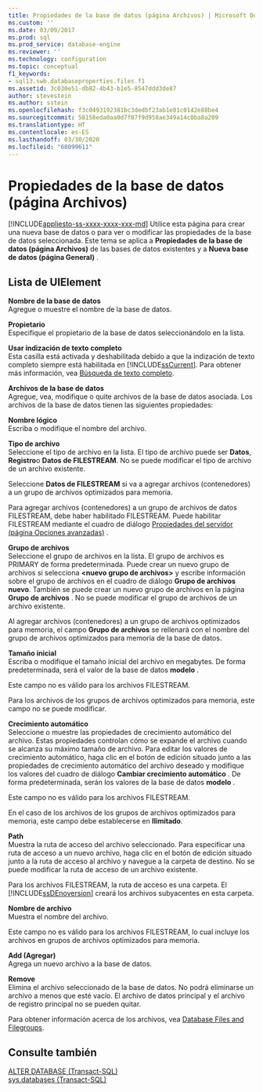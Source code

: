 ```yaml
---
title: Propiedades de la base de datos (página Archivos) | Microsoft Docs
ms.custom: ''
ms.date: 03/09/2017
ms.prod: sql
ms.prod_service: database-engine
ms.reviewer: ''
ms.technology: configuration
ms.topic: conceptual
f1_keywords:
- sql13.swb.databaseproperties.files.f1
ms.assetid: 3c030e51-db82-4b43-b1e5-8547ddd3de87
author: stevestein
ms.author: sstein
ms.openlocfilehash: f3c0493192381bc3dedbf23ab1e01c0142e88be4
ms.sourcegitcommit: 58158eda0aa0d7f87f9d958ae349a14c0ba8a209
ms.translationtype: HT
ms.contentlocale: es-ES
ms.lasthandoff: 03/30/2020
ms.locfileid: "68099611"
---
```

# <a name="database-properties-files-page"></a>Propiedades de la base de datos (página Archivos)
[!INCLUDE[appliesto-ss-xxxx-xxxx-xxx-md](../../includes/appliesto-ss-xxxx-xxxx-xxx-md.md)]
  Utilice esta página para crear una nueva base de datos o para ver o modificar las propiedades de la base de datos seleccionada. Este tema se aplica a **Propiedades de la base de datos (página Archivos)** de las bases de datos existentes y a **Nueva base de datos (página General)** .  
  
## <a name="uielement-list"></a>Lista de UIElement  
 **Nombre de la base de datos**  
 Agregue o muestre el nombre de la base de datos.  
  
 **Propietario**  
 Especifique el propietario de la base de datos seleccionándolo en la lista.  
  
 **Usar indización de texto completo**  
 Esta casilla está activada y deshabilitada debido a que la indización de texto completo siempre está habilitada en [!INCLUDE[ssCurrent](../../includes/sscurrent-md.md)]. Para obtener más información, vea [Búsqueda de texto completo](../../relational-databases/search/full-text-search.md).  
  
 **Archivos de la base de datos**  
 Agregue, vea, modifique o quite archivos de la base de datos asociada. Los archivos de la base de datos tienen las siguientes propiedades:  
  
 **Nombre lógico**  
 Escriba o modifique el nombre del archivo.  
  
 **Tipo de archivo**  
 Seleccione el tipo de archivo en la lista. El tipo de archivo puede ser **Datos**, **Registro**o **Datos de FILESTREAM**. No se puede modificar el tipo de archivo de un archivo existente.  
  
 Seleccione **Datos de FILESTREAM** si va a agregar archivos (contenedores) a un grupo de archivos optimizados para memoria.  
  
 Para agregar archivos (contenedores) a un grupo de archivos de datos FILESTREAM, debe haber habilitado FILESTREAM. Puede habilitar FILESTREAM mediante el cuadro de diálogo [Propiedades del servidor (página Opciones avanzadas)](../../database-engine/configure-windows/server-properties-advanced-page.md) .  
  
 **Grupo de archivos**  
 Seleccione el grupo de archivos en la lista. El grupo de archivos es PRIMARY de forma predeterminada. Puede crear un nuevo grupo de archivos si selecciona **\<nuevo grupo de archivos>** y escribe información sobre el grupo de archivos en el cuadro de diálogo **Grupo de archivos nuevo**. También se puede crear un nuevo grupo de archivos en la página **Grupo de archivos** . No se puede modificar el grupo de archivos de un archivo existente.  
  
 Al agregar archivos (contenedores) a un grupo de archivos optimizados para memoria, el campo **Grupo de archivos** se rellenará con el nombre del grupo de archivos optimizados para memoria de la base de datos.  
  
 **Tamaño inicial**  
 Escriba o modifique el tamaño inicial del archivo en megabytes. De forma predeterminada, será el valor de la base de datos **modelo** .  
  
 Este campo no es válido para los archivos FILESTREAM.  
  
 Para los archivos de los grupos de archivos optimizados para memoria, este campo no se puede modificar.  
  
 **Crecimiento automático**  
 Seleccione o muestre las propiedades de crecimiento automático del archivo. Estas propiedades controlan cómo se expande el archivo cuando se alcanza su máximo tamaño de archivo. Para editar los valores de crecimiento automático, haga clic en el botón de edición situado junto a las propiedades de crecimiento automático del archivo deseado y modifique los valores del cuadro de diálogo **Cambiar crecimiento automático** . De forma predeterminada, serán los valores de la base de datos **modelo** .  
  
 Este campo no es válido para los archivos FILESTREAM.  
  
 En el caso de los archivos de los grupos de archivos optimizados para memoria, este campo debe establecerse en **Ilimitado**.  
  
 **Path**  
 Muestra la ruta de acceso del archivo seleccionado. Para especificar una ruta de acceso a un nuevo archivo, haga clic en el botón de edición situado junto a la ruta de acceso al archivo y navegue a la carpeta de destino. No se puede modificar la ruta de acceso de un archivo existente.  
  
 Para los archivos FILESTREAM, la ruta de acceso es una carpeta. El [!INCLUDE[ssDEnoversion](../../includes/ssdenoversion-md.md)] creará los archivos subyacentes en esta carpeta.  
  
 **Nombre de archivo**  
 Muestra el nombre del archivo.  
  
 Este campo no es válido para los archivos FILESTREAM, lo cual incluye los archivos en grupos de archivos optimizados para memoria.  
  
 **Add (Agregar)**  
 Agrega un nuevo archivo a la base de datos.  
  
 **Remove**  
 Elimina el archivo seleccionado de la base de datos. No podrá eliminarse un archivo a menos que esté vacío. El archivo de datos principal y el archivo de registro principal no se pueden quitar.  
  
 Para obtener información acerca de los archivos, vea [Database Files and Filegroups](../../relational-databases/databases/database-files-and-filegroups.md).  
  
## <a name="see-also"></a>Consulte también  
 [ALTER DATABASE &#40;Transact-SQL&#41;](../../t-sql/statements/alter-database-transact-sql.md)   
 [sys.databases &#40;Transact-SQL&#41;](../../relational-databases/system-catalog-views/sys-databases-transact-sql.md)  
  
  
